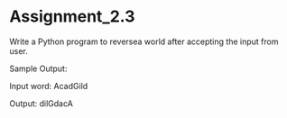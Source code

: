 # Assignment_2.3
Write a Python program to reversea world after accepting the input from user.

Sample Output:

Input word: AcadGild

Output: dilGdacA



